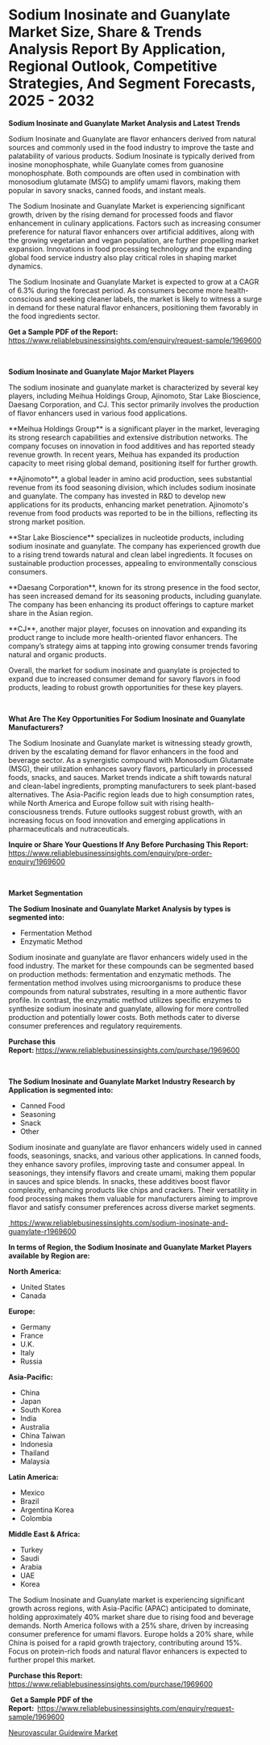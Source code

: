 <p><h1>Sodium Inosinate and Guanylate Market Size, Share & Trends Analysis Report By Application, Regional Outlook, Competitive Strategies, And Segment Forecasts, 2025 - 2032</h1></p><p><strong>Sodium Inosinate and Guanylate Market Analysis and Latest Trends</strong></p>
<p><p>Sodium Inosinate and Guanylate are flavor enhancers derived from natural sources and commonly used in the food industry to improve the taste and palatability of various products. Sodium Inosinate is typically derived from inosine monophosphate, while Guanylate comes from guanosine monophosphate. Both compounds are often used in combination with monosodium glutamate (MSG) to amplify umami flavors, making them popular in savory snacks, canned foods, and instant meals.</p><p>The Sodium Inosinate and Guanylate Market is experiencing significant growth, driven by the rising demand for processed foods and flavor enhancement in culinary applications. Factors such as increasing consumer preference for natural flavor enhancers over artificial additives, along with the growing vegetarian and vegan population, are further propelling market expansion. Innovations in food processing technology and the expanding global food service industry also play critical roles in shaping market dynamics. </p><p>The Sodium Inosinate and Guanylate Market is expected to grow at a CAGR of 6.3% during the forecast period. As consumers become more health-conscious and seeking cleaner labels, the market is likely to witness a surge in demand for these natural flavor enhancers, positioning them favorably in the food ingredients sector.</p></p>
<p><strong>Get a Sample PDF of the Report:&nbsp;</strong> <a href="https://www.reliablebusinessinsights.com/enquiry/request-sample/1969600?utm_campaign=3148&utm_medium=2&utm_source=Github&utm_content=ia&utm_term=01042025&utm_id=sodium-inosinate-and-guanylate">https://www.reliablebusinessinsights.com/enquiry/request-sample/1969600</a></p>
<p>&nbsp;</p>
<p><strong>Sodium Inosinate and Guanylate Major Market Players</strong></p>
<p><p>The sodium inosinate and guanylate market is characterized by several key players, including Meihua Holdings Group, Ajinomoto, Star Lake Bioscience, Daesang Corporation, and CJ. This sector primarily involves the production of flavor enhancers used in various food applications.</p><p>**Meihua Holdings Group** is a significant player in the market, leveraging its strong research capabilities and extensive distribution networks. The company focuses on innovation in food additives and has reported steady revenue growth. In recent years, Meihua has expanded its production capacity to meet rising global demand, positioning itself for further growth.</p><p>**Ajinomoto**, a global leader in amino acid production, sees substantial revenue from its food seasoning division, which includes sodium inosinate and guanylate. The company has invested in R&D to develop new applications for its products, enhancing market penetration. Ajinomoto's revenue from food products was reported to be in the billions, reflecting its strong market position.</p><p>**Star Lake Bioscience** specializes in nucleotide products, including sodium inosinate and guanylate. The company has experienced growth due to a rising trend towards natural and clean label ingredients. It focuses on sustainable production processes, appealing to environmentally conscious consumers.</p><p>**Daesang Corporation**, known for its strong presence in the food sector, has seen increased demand for its seasoning products, including guanylate. The company has been enhancing its product offerings to capture market share in the Asian region.</p><p>**CJ**, another major player, focuses on innovation and expanding its product range to include more health-oriented flavor enhancers. The company’s strategy aims at tapping into growing consumer trends favoring natural and organic products.</p><p>Overall, the market for sodium inosinate and guanylate is projected to expand due to increased consumer demand for savory flavors in food products, leading to robust growth opportunities for these key players.</p></p>
<p>&nbsp;</p>
<p><strong>What Are The Key Opportunities For Sodium Inosinate and Guanylate Manufacturers?</strong></p>
<p><p>The Sodium Inosinate and Guanylate market is witnessing steady growth, driven by the escalating demand for flavor enhancers in the food and beverage sector. As a synergistic compound with Monosodium Glutamate (MSG), their utilization enhances savory flavors, particularly in processed foods, snacks, and sauces. Market trends indicate a shift towards natural and clean-label ingredients, prompting manufacturers to seek plant-based alternatives. The Asia-Pacific region leads due to high consumption rates, while North America and Europe follow suit with rising health-consciousness trends. Future outlooks suggest robust growth, with an increasing focus on food innovation and emerging applications in pharmaceuticals and nutraceuticals.</p></p>
<p><strong>Inquire or Share Your Questions If Any Before Purchasing This Report:</strong> <a href="https://www.reliablebusinessinsights.com/enquiry/pre-order-enquiry/1969600?utm_campaign=3148&utm_medium=2&utm_source=Github&utm_content=ia&utm_term=01042025&utm_id=sodium-inosinate-and-guanylate">https://www.reliablebusinessinsights.com/enquiry/pre-order-enquiry/1969600</a></p>
<p>&nbsp;</p>
<p><strong>Market Segmentation</strong></p>
<p><strong>The Sodium Inosinate and Guanylate Market Analysis by types is segmented into:</strong></p>
<p><ul><li>Fermentation Method</li><li>Enzymatic Method</li></ul></p>
<p><p>Sodium inosinate and guanylate are flavor enhancers widely used in the food industry. The market for these compounds can be segmented based on production methods: fermentation and enzymatic methods. The fermentation method involves using microorganisms to produce these compounds from natural substrates, resulting in a more authentic flavor profile. In contrast, the enzymatic method utilizes specific enzymes to synthesize sodium inosinate and guanylate, allowing for more controlled production and potentially lower costs. Both methods cater to diverse consumer preferences and regulatory requirements.</p></p>
<p><strong>Purchase this Report:&nbsp;</strong><a href="https://www.reliablebusinessinsights.com/purchase/1969600?utm_campaign=3148&utm_medium=2&utm_source=Github&utm_content=ia&utm_term=01042025&utm_id=sodium-inosinate-and-guanylate">https://www.reliablebusinessinsights.com/purchase/1969600</a></p>
<p>&nbsp;</p>
<p><strong>The Sodium Inosinate and Guanylate Market Industry Research by Application is segmented into:</strong></p>
<p><ul><li>Canned Food</li><li>Seasoning</li><li>Snack</li><li>Other</li></ul></p>
<p><p>Sodium inosinate and guanylate are flavor enhancers widely used in canned foods, seasonings, snacks, and various other applications. In canned foods, they enhance savory profiles, improving taste and consumer appeal. In seasonings, they intensify flavors and create umami, making them popular in sauces and spice blends. In snacks, these additives boost flavor complexity, enhancing products like chips and crackers. Their versatility in food processing makes them valuable for manufacturers aiming to improve flavor and satisfy consumer preferences across diverse market segments.</p></p>
<p><a href="https://www.reliablebusinessinsights.com/sodium-inosinate-and-guanylate-r1969600?utm_campaign=3148&utm_medium=2&utm_source=Github&utm_content=ia&utm_term=01042025&utm_id=sodium-inosinate-and-guanylate">&nbsp;https://www.reliablebusinessinsights.com/sodium-inosinate-and-guanylate-r1969600</a></p>
<p><strong>In terms of Region, the Sodium Inosinate and Guanylate Market Players available by Region are:</strong></p>
<p>
    <p> <strong> North America: </strong>
        <ul>
            <li>United States</li>
            <li>Canada</li>
        </ul>
        </p> 
    <p> <strong> Europe: </strong>
        <ul>
            <li>Germany</li>
            <li>France</li>
            <li>U.K.</li>
            <li>Italy</li>
            <li>Russia</li>
        </ul>
        </p> 
    <p> <strong> Asia-Pacific: </strong>
        <ul>
            <li>China</li>
            <li>Japan</li>
            <li>South Korea</li>
            <li>India</li>
            <li>Australia</li>
            <li>China Taiwan</li>
            <li>Indonesia</li>
            <li>Thailand</li>
            <li>Malaysia</li>
        </ul>
        </p> 
    <p> <strong> Latin America: </strong>
        <ul>
            <li>Mexico</li>
            <li>Brazil</li>
            <li>Argentina Korea</li>
            <li>Colombia</li>
        </ul>
        </p> 
    <p> <strong> Middle East & Africa: </strong>
        <ul>
            <li>Turkey</li>
            <li>Saudi</li>
            <li>Arabia</li>
            <li>UAE</li>
            <li>Korea</li>
        </ul>
    </p>
    </p>
<p><p>The Sodium Inosinate and Guanylate market is experiencing significant growth across regions, with Asia-Pacific (APAC) anticipated to dominate, holding approximately 40% market share due to rising food and beverage demands. North America follows with a 25% share, driven by increasing consumer preference for umami flavors. Europe holds a 20% share, while China is poised for a rapid growth trajectory, contributing around 15%. Focus on protein-rich foods and natural flavor enhancers is expected to further propel this market.</p></p>
<p><strong>Purchase this Report: </strong><a href="https://www.reliablebusinessinsights.com/purchase/1969600?utm_campaign=3148&utm_medium=2&utm_source=Github&utm_content=ia&utm_term=01042025&utm_id=sodium-inosinate-and-guanylate">https://www.reliablebusinessinsights.com/purchase/1969600</a></p>
<p>&nbsp;<strong>Get a Sample PDF of the Report:&nbsp;&nbsp;</strong><a href="https://www.reliablebusinessinsights.com/enquiry/request-sample/1969600?utm_campaign=3148&utm_medium=2&utm_source=Github&utm_content=ia&utm_term=01042025&utm_id=sodium-inosinate-and-guanylate">https://www.reliablebusinessinsights.com/enquiry/request-sample/1969600</a></p>
<p><strong></strong></p>
<p><p><a href="https://github.com/celpabembes/Market-Research-Report-List-1/blob/main/neurovascular-guidewire-market.md?utm_campaign=3148&utm_medium=2&utm_source=Github&utm_content=ia&utm_term=01042025&utm_id=sodium-inosinate-and-guanylate">Neurovascular Guidewire Market</a></p></p>